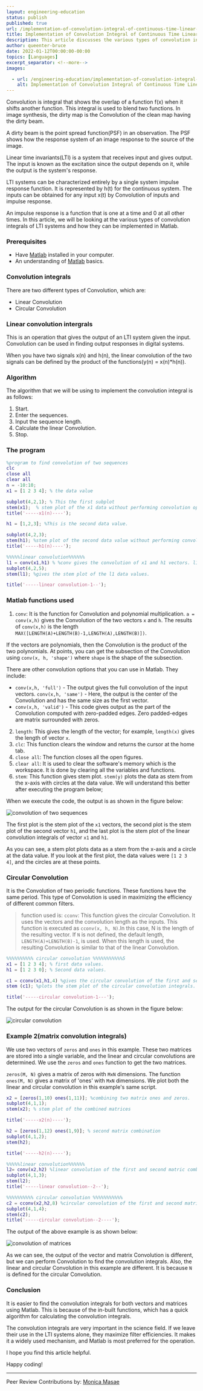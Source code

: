 ```yaml
---
layout: engineering-education
status: publish
published: true
url: /implementation-of-convolution-integral-of-continuous-time-linear-time-invariant-systems-in-matlab/
title: Implementation of Convolution Integral of Continuous Time Linear Time Invariant Systems in Matlab
description: This article discusses the various types of convolution integrals of LTI systems and how they can be implemented using functions in Matlab.
author: queenter-bruce
date: 2022-01-12T00:00:00-00:00
topics: [Languages]
excerpt_separator: <!--more-->
images:

  - url: /engineering-education/implementation-of-convolution-integral-of-continuous-time-linear-time-invariant-systems-in-matlab/hero.jpg
    alt: Implementation of Convolution Integral of Continuous Time Linear Time Invariant Systems in Matlab Hero image.
---
```

Convolution is integral that shows the overlap of a function f(x) when it shifts another function. This integral is used to blend two functions. In image synthesis, the dirty map is the Convolution of the clean map having the dirty beam.
<!--more-->

A dirty beam is the point spread function(PSF) in an observation. The PSF shows how the response system of an image response to the source of the image. 

Linear time invariants(LTI) is a system that receives input and gives output. The input is known as the excitation since the output depends on it, while the output is the system's response.

LTI systems can be characterized entirely by a single system impulse response function. It is represented by h(t) for the continuous system. The inputs can be obtained for any input x(t) by Convolution of inputs and impulse response.

An impulse response is a function that is one at a time and 0 at all other times. In this article, we will be looking at the various types of convolution integrals of LTI systems and how they can be implemented in Matlab.

### Prerequisites
- Have [Matlab](https://www.mathworks.com/products/matlab.html) installed in your computer.
- An understanding of [Matlab](/engineering-education/getting-started-with-matlab/) basics.

### Convolution integrals
There are two different types of Convolution, which are:
- Linear Convolution
- Circular Convolution

### Linear convolution intergrals
This is an operation that gives the output of an LTI system given the input. Convolution can be used in finding output responses in digital systems. 

When you have two signals x(n) and h(n), the linear convolution of the two signals can be defined by the product of the functions(y(n) = x(n)\*h(n)).

### Algorithm
The algorithm that we will be using to implement the convolution integral is as follows:
1. Start.
2. Enter the sequences.
3. Input the sequence length.
4. Calculate the linear Convolution.
5. Stop.
   
### The program
```matlab
%program to find convolution of two sequences
clc
close all
clear all
n = -10:10;
x1 = [1 2 3 4]; % the data value

subplot(4,2,1); % This the first subplot
stem(x1);  % stem plot of the x1 data without performing convolution operation to it.
title('-----x1(n)----');

h1 = [1,2,3]; %This is the second data value.

subplot(4,2,3);
stem(h1); %stem plot of the second data value without performing convolution operation to it.
title('-----h1(n)----');

%%%%%linear convolution%%%%%%
l1 = conv(x1,h1) % %conv gives the convolution of x1 and h1 vectors. l1 stores these values.
subplot(4,2,5);
stem(l1); %gives the stem plot of the l1 data values.

title('-----linear convolution-1--');
```

### Matlab functions used
1. `conv`: It is the function for Convolution and polynomial multiplication. `a = conv(x,h)` gives the Convolution of the two vectors `x` and `h`. The results of `conv(x,h)` is the length `MAX([LENGTH(A)+LENGTH(B)-1,LENGTH(A),LENGTH(B)])`. 
 
If the vectors are polynomials, then the Convolution is the product of the two polynomials. At points, you can get the subsection of the Convolution using `conv(x, h, 'shape')` where `shape` is the shape of the subsection.

There are other convolution options that you can use in Matlab. They include:

- `conv(x,h, 'full')` - The output gives the full convolution of the input vectors.
  `conv(x,h, 'same')` - Here, the output is the center of the Convolution and has the same size as the first vector.
- `conv(x,h, 'valid')` - This code gives output as the part of the Convolution computed with zero-padded edges. Zero padded-edges are matrix surrounded with zeros.

2. `length`: This gives the length of the vector; for example, `length(x)` gives the length of vector `x`.
3. `clc`: This function clears the window and returns the cursor at the home tab.
4. `close all`: The function closes all the open figures.
5. `clear all`: It is used to clear the software's memory which is the workspace. It is done by clearing all the variables and functions.
6. `stem`: This function gives stem plot. `stem(y)` plots the data as stem from the x-axis with circles at the data value. We will understand this better after executing the program below;

When we execute the code, the output is as shown in the figure below:

![convolution of two sequences](/engineering-education/implementation-of-convolution-integral-of-continuous-time-linear-time-invariant-systems-in-matlab/convolution-one.png)

The first plot is the stem plot of the `x1` vectors, the second plot is the stem plot of the second vector `h1`, and the last plot is the stem plot of the linear convolution integrals of vector `x1` and `h1`. 

As you can see, a stem plot plots data as a stem from the x-axis and a circle at the data value. If you look at the first plot, the data values were `[1 2 3 4]`, and the circles are at these points.

### Circular Convolution
It is the Convolution of two periodic functions. These functions have the same period. This type of Convolution is used in maximizing the efficiency of different common filters.

> function used is:
> `cconv`: This function gives the circular Convolution. It uses the vectors and the convolution length as the inputs. This function is executed as `cconv(x, h, N)`.In this case, N is the length of the resulting vector. If `N` is not defined, the default length, `LENGTH(A)+LENGTH(B)-1`, is used. When this length is used, the resulting Convolution is similar to that of the linear Convolution.

```matlab
%%%%%%%%%% circular convolution %%%%%%%%%%%5
x1 = [1 2 3 4]; % first data values.
h1 = [1 2 3 0]; % Second data values.

c1 = cconv(x1,h1,4) %gives the circular convolution of the first and second data values.
stem (c1); %plots the stem plot of the circular convolution integrals.

title('-----circular convolution-1---');
```

The output for the circular Convolution is as shown in the figure below:

![circular convolution](/engineering-education/implementation-of-convolution-integral-of-continuous-time-linear-time-invariant-systems-in-matlab/convolution-two.png)

### Example 2(matrix convolution integrals)
We use two vectors of `zeros` and `ones` in this example. These two matrices are stored into a single variable, and the linear and circular convolutions are determined. We use the `zeros` and `ones` function to get the two matrices.

`zeros(M, N)` gives a matrix of zeros with `MxN` dimensions. The function `ones(M, N)` gives a matrix of 'ones' with `MxN` dimensions. We plot both the linear and circular convolution in this example's same script.

```matlab
x2 = [zeros(1,10) ones(1,11)]; %combining two matrix ones and zeros.
subplot(4,1,1);
stem(x2); % stem plot of the combined matrices

title('-----x2(n)----');

h2 = [zeros(1,12) ones(1,9)]; % second matrix combination
subplot(4,1,2);
stem(h2);

title('-----h2(n)----');

%%%%%linear convolution%%%%%%
l2= conv(x2,h2) %linear convolution of the first and second matric combination
subplot(4,1,3);
stem(l2);
title('-----linear convolution--2--');

%%%%%%%%%% circular convolution %%%%%%%%%%%
c2 = cconv(x2,h2,8) %circular convolution of the first and second matrix combination. N is 8.
subplot(4,1,4);
stem(c2);
title('-----circular convolution--2----');
```

The output of the above example is as shown below:

![convolution of matrices](/engineering-education/implementation-of-convolution-integral-of-continuous-time-linear-time-invariant-systems-in-matlab/convolution-three.png)

As we can see, the output of the vector and matrix Convolution is different, but we can perform Convolution to find the convolution integrals. Also, the linear and circular Convolution in this example are different. It is because `N` is defined for the circular Convolution.

### Conclusion
It is easier to find the convolution integrals for both vectors and matrices using Matlab. This is because of the in-built functions, which has a quick algorithm for calculating the convolution integrals.

The convolution integrals are very important in the science field. If we leave their use in the LTI systems alone, they maximize filter efficiencies. It makes it a widely used mechanism, and Matlab is most preferred for the operation.

I hope you find this article helpful.

Happy coding!

---
Peer Review Contributions by: [Monica Masae](/engineering-education/authors/monica-masae/)


